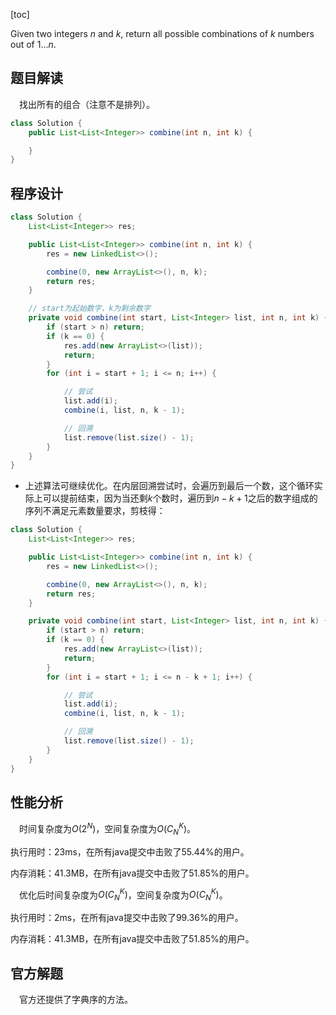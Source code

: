 [toc]

Given two integers $n$ and $k$, return all possible combinations of $k$ numbers out of $1\dots n$.



## 题目解读

&emsp;找出所有的组合（注意不是排列）。

```java
class Solution {
    public List<List<Integer>> combine(int n, int k) {

    }
}
```

## 程序设计



```java
class Solution {
    List<List<Integer>> res;

    public List<List<Integer>> combine(int n, int k) {
        res = new LinkedList<>();

        combine(0, new ArrayList<>(), n, k);
        return res;
    }

    // start为起始数字，k为剩余数字
    private void combine(int start, List<Integer> list, int n, int k) {
        if (start > n) return;
        if (k == 0) {
            res.add(new ArrayList<>(list));
            return;
        }
        for (int i = start + 1; i <= n; i++) {

            // 尝试
            list.add(i);
            combine(i, list, n, k - 1);

            // 回溯
            list.remove(list.size() - 1);
        }
    }
}
```

* 上述算法可继续优化。在内层回溯尝试时，会遍历到最后一个数，这个循环实际上可以提前结束，因为当还剩$k$个数时，遍历到$n - k + 1$之后的数字组成的序列不满足元素数量要求，剪枝得：

```java
class Solution {
    List<List<Integer>> res;

    public List<List<Integer>> combine(int n, int k) {
        res = new LinkedList<>();

        combine(0, new ArrayList<>(), n, k);
        return res;
    }

    private void combine(int start, List<Integer> list, int n, int k) {
        if (start > n) return;
        if (k == 0) {
            res.add(new ArrayList<>(list));
            return;
        }
        for (int i = start + 1; i <= n - k + 1; i++) {

            // 尝试
            list.add(i);
            combine(i, list, n, k - 1);

            // 回溯
            list.remove(list.size() - 1);
        }
    }
}
```

## 性能分析

&emsp;时间复杂度为$O(2^N)$，空间复杂度为$O(C_N^K)$。

执行用时：23ms，在所有java提交中击败了55.44%的用户。

内存消耗：41.3MB，在所有java提交中击败了51.85%的用户。

&emsp;优化后时间复杂度为$O(C_N^K)$，空间复杂度为$O(C_N^K)$。

执行用时：2ms，在所有java提交中击败了99.36%的用户。

内存消耗：41.3MB，在所有java提交中击败了51.85%的用户。

## 官方解题

&emsp;官方还提供了字典序的方法。